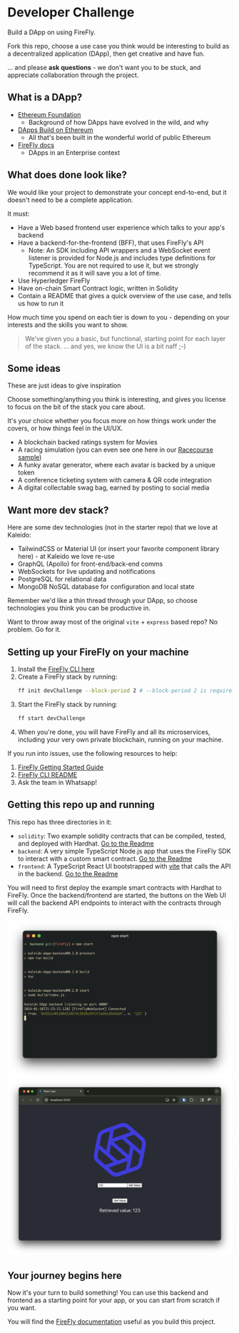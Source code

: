 # Developer Challenge

Build a DApp on using FireFly.

Fork this repo, choose a use case you think would be interesting to build as a decentralized application (DApp), then get creative and have fun.

... and please **ask questions** - we don't want you to be stuck, and appreciate collaboration through the project.

## What is a DApp?

- [Ethereum Foundation](https://ethereum.org/en/developers/docs/dapps/)
  - Background of how DApps have evolved in the wild, and why
- [DApps Build on Ethereum](https://ethereum.org/en/dapps/)
  - All that's been built in the wonderful world of public Ethereum
- [FireFly docs](https://docs.kaleido.io/kaleido-platform/full-stack/dapps/)
  - DApps in an Enterprise context

## What does done look like?

We would like your project to demonstrate your concept end-to-end, but it doesn't need to be a complete application.

It must:

- Have a Web based frontend user experience which talks to your app's backend
- Have a backend-for-the-frontend (BFF), that uses FireFly's API
  - Note: An SDK including API wrappers and a WebSocket event listener is provided for Node.js and includes type definitions for TypeScript. You are not required to use it, but we strongly recommend it as it will save you a lot of time.
- Use Hyperledger FireFly
- Have on-chain Smart Contract logic, written in Solidity
- Contain a README that gives a quick overview of the use case, and tells us how to run it

How much time you spend on each tier is down to you - depending on your interests and the skills you want to show.

> We've given you a basic, but functional, starting point for each layer of the stack.
> ... and yes, we know the UI is a bit naff ;-)

## Some ideas

These are just ideas to give inspiration

Choose something/anything you think is interesting, and gives you license to focus on the bit of the stack you care about.

It's your choice whether you focus more on how things work under the covers, or how things feel in the UI/UX.

- A blockchain backed ratings system for Movies
- A racing simulation (you can even see one here in our [Racecourse sample](https://github.com/kaleido-io/racecourse))
- A funky avatar generator, where each avatar is backed by a unique token
- A conference ticketing system with camera & QR code integration
- A digital collectable swag bag, earned by posting to social media

## Want more dev stack?

Here are some dev technologies (not in the starter repo) that we love at Kaleido:

- TailwindCSS or Material UI (or insert your favorite component library here) - at Kaleido we love re-use
- GraphQL (Apollo) for front-end/back-end comms
- WebSockets for live updating and notifications
- PostgreSQL for relational data
- MongoDB NoSQL database for configuration and local state

Remember we'd like a thin thread through your DApp, so choose technologies you think you can be productive in.

Want to throw away most of the original `vite` + `express` based repo?
No problem. Go for it.

## Setting up your FireFly on your machine

1. Install the [FireFly CLI here](https://github.com/hyperledger/firefly-cli?tab=readme-ov-file#install-the-cli)
2. Create a FireFly stack by running:
   ```bash
   ff init devChallenge --block-period 2 # --block-period 2 is required for this project
   ```
3. Start the FireFly stack by running:
   ```bash
   ff start devChallenge
   ```
4. When you're done, you will have FireFly and all its microservices, including your very own private blockchain, running on your machine.

If you run into issues, use the following resources to help:

1. [FireFly Getting Started Guide](https://hyperledger.github.io/firefly/latest/gettingstarted/firefly_cli/)
2. [FireFly CLI README](https://github.com/hyperledger/firefly-cli)
3. Ask the team in Whatsapp!

## Getting this repo up and running

This repo has three directories in it:

- `solidity`: Two example solidity contracts that can be compiled, tested, and deployed with Hardhat. [Go to the Readme](./solidity/)
- `backend`: A very simple TypeScript Node.js app that uses the FireFly SDK to interact with a custom smart contract. [Go to the Readme](./backen/)
- `frontend`: A TypeScript React UI bootstrapped with [vite](https://vitejs.dev/guide/) that calls the API in the backend. [Go to the Readme](./frontend/)

You will need to first deploy the example smart contracts with Hardhat to FireFly. Once the backend/frontend are started, the buttons on the Web UI will call the backend API endpoints to interact with the contracts through FireFly.

![Backend](backend.png)
![Frontend](frontend.png)

## Your journey begins here

Now it's your turn to build something! You can use this backend and frontend as a starting point for your app, or you can start from scratch if you want.

You will find the [FireFly documentation](https://hyperledger.github.io/firefly/latest/) useful as you build this project.
